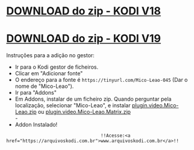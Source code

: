 # <a href="plugin.video.Mico-Leao.zip">DOWNLOAD do zip - KODI V18</a>
# <a href="plugin.video.micoleaodublado.matrix.zip">DOWNLOAD do zip - KODI V19</a>


Instruções para a adição no gestor:


<p align="left">
  <ul>
    <li>Ir para o Kodi gestor de ficheiros.</li>
    <li>Clicar em "Adicionar fonte"</li>
    <li>O endereço para a fonte é <code>https://tinyurl.com/Mico-Leao-045</code> (Dar o nome de "Mico-Leao").</li>
    <li>Ir para "Addons"</li>
    <li>Em Addons, instalar de um ficheiro zip. Quando perguntar pela localização, selecionar "Mico-Leao", e instalar <a href="plugin.video.Mico-Leao.zip">plugin.video.Mico-Leao.zip</a> ou <a href="plugin.video.micoleaodublado.matrix.zip">plugin.video.Mico-Leao.Matrix.zip</a></li>
    -
    <li>Addon Instalado!</li>
    
</ul>


                                       !!Acesse:<a href="https://arquivoskodi.com.br">www.arquivoskodi.com.br</a>!!
                                       

</p>

